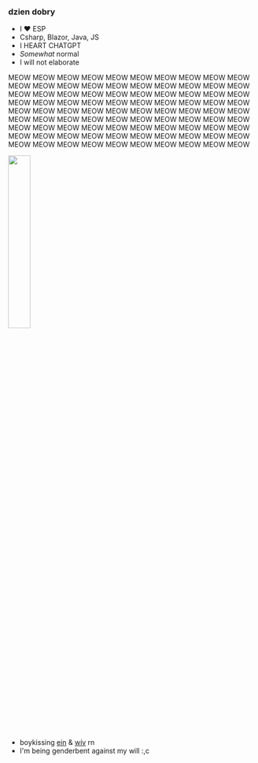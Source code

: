 ### dzien dobry

- I ♥ ESP
- Csharp, Blazor, Java, JS
- I HEART CHATGPT
- *Somewhat* normal
- I will not elaborate
  
MEOW MEOW MEOW MEOW MEOW MEOW MEOW MEOW MEOW MEOW MEOW MEOW MEOW MEOW MEOW MEOW MEOW MEOW
MEOW MEOW MEOW MEOW MEOW MEOW MEOW MEOW MEOW MEOW MEOW MEOW MEOW MEOW MEOW MEOW MEOW MEOW
MEOW MEOW MEOW MEOW MEOW MEOW MEOW MEOW MEOW MEOW MEOW MEOW MEOW MEOW MEOW MEOW MEOW MEOW
MEOW MEOW MEOW MEOW MEOW MEOW MEOW MEOW MEOW MEOW MEOW MEOW MEOW MEOW MEOW MEOW MEOW MEOW
MEOW MEOW MEOW MEOW MEOW MEOW MEOW MEOW MEOW MEOW MEOW MEOW MEOW MEOW MEOW MEOW MEOW MEOW

<img src="https://cdn.discordapp.com/attachments/1119597850486124576/1370515017568616538/image.png?ex=681fc713&is=681e7593&hm=98061986a3c1e8ab27ac8c013ee995b1502b0be7b3b08f79c432715014760e3b&" width=30%>

- boykissing [ein](https://github.com/eingorz) & [wív](https://github.com/veef77) rn
- I'm being genderbent against my will :,c
